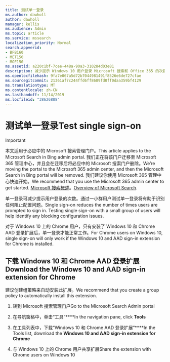 ```yaml
---
title: 测试单一登录
ms.author: dawholl
author: dawholl
manager: kellis
ms.audience: Admin
ms.topic: article
ms.service: mssearch
localization_priority: Normal
search.appverid:
- BFB160
- MET150
- MOE150
ms.assetid: a220c1bf-7cee-448a-90a3-310284d03e81
description: 减少提示 Windows 10 用户登录 Microsoft 搜索和 Office 365 的次数
ms.openlocfilehash: 9fa7e067a5d72b7044981491f8526e6de727cfae
ms.sourcegitcommit: 21361af7c244ffd6ff8689fd0ff0daa359bf4129
ms.translationtype: MT
ms.contentlocale: zh-CN
ms.lasthandoff: 11/14/2019
ms.locfileid: "38626888"
---
```

# <a name="test-single-sign-on"></a><span data-ttu-id="5f99b-103">测试单一登录</span><span class="sxs-lookup"><span data-stu-id="5f99b-103">Test single sign-on</span></span>

> [!IMPORTANT]
> <span data-ttu-id="5f99b-104">本文适用于必应中的 Microsoft 搜索管理门户。</span><span class="sxs-lookup"><span data-stu-id="5f99b-104">This article applies to the Microsoft Search in Bing admin portal.</span></span> <span data-ttu-id="5f99b-105">我们正在将该门户迁移至 Microsoft 365 管理中心，并且会在迁移后将必应中的 Microsoft 搜索门户删除。</span><span class="sxs-lookup"><span data-stu-id="5f99b-105">We’re moving the portal to the Microsoft 365 admin center, and then the Microsoft Search in Bing portal will be removed.</span></span> <span data-ttu-id="5f99b-106">我们建议你使用 Microsoft 365 管理中心快速开始。</span><span class="sxs-lookup"><span data-stu-id="5f99b-106">We recommend that you use the Microsoft 365 admin center to get started.</span></span> <span data-ttu-id="5f99b-107">[Microsoft 搜索概述](overview-microsoft-search.md)。</span><span class="sxs-lookup"><span data-stu-id="5f99b-107">[Overview of Microsoft Search](overview-microsoft-search.md).</span></span>
    
<span data-ttu-id="5f99b-p102">单一登录可减少提示用户登录的次数。通过一小群用户测试单一登录将有助于识别任何阻止配置问题。</span><span class="sxs-lookup"><span data-stu-id="5f99b-p102">Single sign-on reduces the number of times users are prompted to sign in. Testing single sign-on with a small group of users will help identify any blocking configuration issues.</span></span> 
  
<span data-ttu-id="5f99b-110">对于 Windows 10 上的 Chrome 用户，只有安装了 Windows 10 和 Chrome AAD 登录扩展后，单一登录才能正常工作。</span><span class="sxs-lookup"><span data-stu-id="5f99b-110">For Chrome users on Windows 10, single sign-on will only work if the Windows 10 and AAD sign-in extension for Chrome is installed.</span></span> 
  
## <a name="download-the-windows-10-and-aad-sign-in-extension-for-chrome"></a><span data-ttu-id="5f99b-111">下载 Windows 10 和 Chrome AAD 登录扩展</span><span class="sxs-lookup"><span data-stu-id="5f99b-111">Download the Windows 10 and AAD sign-in extension for Chrome</span></span>

<span data-ttu-id="5f99b-112">建议创建组策略来自动安装此扩展。</span><span class="sxs-lookup"><span data-stu-id="5f99b-112">We recommend that you create a group policy to automatically install this extension.</span></span>
  
1. <span data-ttu-id="5f99b-113">转到 Microsoft 搜索管理门户</span><span class="sxs-lookup"><span data-stu-id="5f99b-113">Go to the Microsoft Search Admin portal</span></span>
    
2. <span data-ttu-id="5f99b-114">在导航窗格中，单击“工具”\*\*\*\*</span><span class="sxs-lookup"><span data-stu-id="5f99b-114">In the navigation pane, click **Tools**</span></span>
    
3. <span data-ttu-id="5f99b-115">在工具列表中，下载“Windows 10 和 Chrome AAD 登录扩展”\*\*\*\*</span><span class="sxs-lookup"><span data-stu-id="5f99b-115">In the Tools list, download the **Windows 10 and AAD sign-in extension for Chrome**</span></span>
    
4. <span data-ttu-id="5f99b-116">与 Windows 10 上的 Chrome 用户共享扩展</span><span class="sxs-lookup"><span data-stu-id="5f99b-116">Share the extension with Chrome users on Windows 10</span></span>

  

